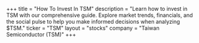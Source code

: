 +++
title = "How To Invest In TSM"
description = "Learn how to invest in TSM with our comprehensive guide. Explore market trends, financials, and the social pulse to help you make informed decisions when analyzing $TSM."
ticker = "TSM"
layout = "stocks"
company = "Taiwan Semiconductor (TSM)"
+++

